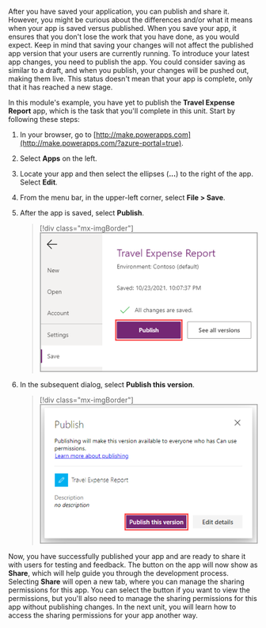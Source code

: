 After you have saved your application, you can publish and share it. However, you might be curious about the differences and/or what it means when your app is saved versus published. When you save your app, it ensures that you don't lose the work that you have done, as you would expect. Keep in mind that saving your changes will not affect the published app version that your users are currently running. To introduce your latest app changes, you need to publish the app. You could consider saving as similar to a draft, and when you publish, your changes will be pushed out, making them live. This status doesn't mean that your app is complete, only that it has reached a new stage.

In this module's example, you have yet to publish the **Travel Expense Report** app, which is the task that you'll complete in this unit. Start by following these steps:

1. In your browser, go to [http://make.powerapps.com](http://make.powerapps.com/?azure-portal=true).

1. Select **Apps** on the left.

1. Locate your app and then select the ellipses (**...**) to the right of the app. Select **Edit**.

1. From the menu bar, in the upper-left corner, select **File > Save**.

1. After the app is saved, select **Publish**.

    > [!div class="mx-imgBorder"]
    > [![Screenshot of the Microsoft Power Apps menu, showing the Travel Expense Report app with the Publish option highlighted.](../media/travel-expense-report.png)](../media/travel-expense-report.png#lightbox)

1. In the subsequent dialog, select **Publish this version**.

    > [!div class="mx-imgBorder"]
    > [![Screenshot of the Publish this version button highlighted.](../media/publish-version.png)](../media/publish-version.png#lightbox)

Now, you have successfully published your app and are ready to share it with users for testing and feedback. The button on the app will now show as **Share**, which will help guide you through the development process. Selecting **Share** will open a new tab, where you can manage the sharing permissions for this app. You can select the button if you want to view the permissions, but you'll also need to manage the sharing permissions for this app without publishing changes. In the next unit, you will learn how to access the sharing permissions for your app another way.
